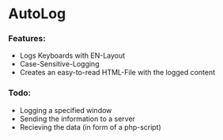 # AutoLog
### Features:
* Logs Keyboards with EN-Layout
* Case-Sensitive-Logging
* Creates an easy-to-read HTML-File with the logged content

### Todo:
* Logging a specified window
* Sending the information to a server
* Recieving the data (in form of a php-script)
